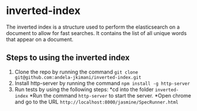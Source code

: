 # inverted-index

The inverted index is a structure used to perform the elasticsearch on a document to allow for fast searches. It contains the list of all unique words that appear on a document.

## Steps to using the inverted index
1. Clone the repo by running the command `git clone git@github.com:andela-jkimani/inverted-index.git`
2. Install http-server by running the command `npm install -g http-server`
3. Run tests by using the following steps:
	*cd into the folder `inverted-index`
	*Run the command `http-server` to start the server.
	*Open chrome and go to the URL `http://localhost:8000/jasmine/SpecRunner.html`
